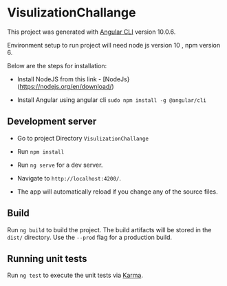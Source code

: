 # VisulizationChallange

This project was generated with [Angular CLI](https://github.com/angular/angular-cli) version 10.0.6.

Environment setup to run project will need  node js  version 10 , npm version 6.

Below are the steps for installation:

- Install NodeJS from this link - [NodeJs}(https://nodejs.org/en/download/)

- Install Angular using angular cli `sudo npm install -g @angular/cli`


## Development server

- Go to project Directory `VisulizationChallange`

- Run `npm install`

- Run `ng serve` for a dev server.

- Navigate to `http://localhost:4200/`.

- The app will automatically reload if you change any of the source files.

## Build

Run `ng build` to build the project. The build artifacts will be stored in the `dist/` directory. Use the `--prod` flag for a production build.

## Running unit tests

Run `ng test` to execute the unit tests via [Karma](https://karma-runner.github.io).

